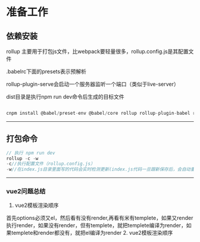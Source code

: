 # 准备工作

## 依赖安装

rollup 主要用于打包js文件，比webpack要轻量很多，rollup.config.js是其配置文件

.babelrc下面的presets表示预解析

rollup-plugin-serve会启动一个服务器监听一个端口（类似于live-server）

dist目录是执行npm run dev命令后生成的目标文件

```javascript

cnpm install @babel/preset-env @babel/core rollup rollup-plugin-babel rollup-plugin-serve

```

_________________

## 打包命令

```javascript
// 执行 npm run dev
rollup -c -w
-c//执行配置文件（rollup.config.js）
-w//在index.js目录里面写的代码会实时检测更新(index.js代码一旦跟新保存后，会自动重新打包输入到dist目录)

```

_________________

### vue2问题总结

1. vue2模板渲染顺序

首先options必须又el，然后看有没有render,再看有米有templete，如果又render执行render，如果没有render，但有templete，就把templete编译为render，如果templete和render都没有，就把el编译为render
2. vue2模板渲染顺序
